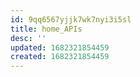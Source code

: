 ```yaml
---
id: 9qq6567yjjk7wk7nyi3i5sl
title: home_APIs
desc: ''
updated: 1682321854459
created: 1682321854459
---
```

